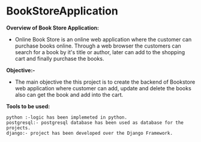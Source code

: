 # BookStoreApplication

**Overview of Book Store Application:**
- Online Book Store is an online web application where the customer can purchase books online. Through a web browser the customers can search for a book by it's   title or author, later can add to the shopping cart and finally purchase the books.


**Objective:-**
- The main objective the this project is to create the backend of Bookstore web application where customer can add, update and delete the books also can get the   book and add into the cart.

**Tools to be used:**
```
python :-logic has been implemeted in python.
postgresql:- postgresql database has been used as database for the projects.
django:- project has been developed over the Django Framework.
```
